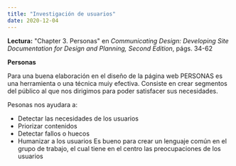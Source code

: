 ```yaml
---
title: "Investigación de usuarios"
date: 2020-12-04
---
```

__Lectura:__ "Chapter 3. Personas" en *Communicating Design: Developing Site Documentation for Design and Planning, Second Edition*, págs. 34-62

__Personas__

Para una buena elaboración en el diseño de la página web PERSONAS es una herramienta o una técnica muiy efectiva.
Consiste en crear segmentos del público al que nos dirigimos para poder satisfacer sus necesidades.

Pesonas nos ayudara a:
* Detectar las necesidades de los usuarios
* Priorizar contenidos
* Detectar fallos o huecos
* Humanizar a los usuarios
Es bueno para crear un lenguaje común en el grupo de trabajo, el cual tiene en el centro las preocupaciones de los usuarios
